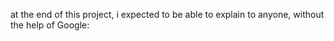 at the end of this project, i expected to be able to explain to anyone, without the help of Google:
